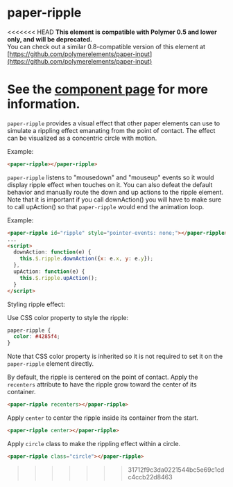 paper-ripple
============

<<<<<<< HEAD
**This element is compatible with Polymer 0.5 and lower only, and will be deprecated.**  
You can check out a similar 0.8-compatible version of this element at [https://github.com/polymerelements/paper-input](https://github.com/polymerelements/paper-input)

See the [component page](https://www.polymer-project.org/0.5/docs/elements/paper-ripple.html) for more information.
=======
`paper-ripple` provides a visual effect that other paper elements can
use to simulate a rippling effect emanating from the point of contact.  The
effect can be visualized as a concentric circle with motion.

Example:

```html
<paper-ripple></paper-ripple>
```

`paper-ripple` listens to "mousedown" and "mouseup" events so it would display ripple
effect when touches on it.  You can also defeat the default behavior and
manually route the down and up actions to the ripple element.  Note that it is
important if you call downAction() you will have to make sure to call
upAction() so that `paper-ripple` would end the animation loop.

Example:

```html
<paper-ripple id="ripple" style="pointer-events: none;"></paper-ripple>
...
<script>
  downAction: function(e) {
    this.$.ripple.downAction({x: e.x, y: e.y});
  },
  upAction: function(e) {
    this.$.ripple.upAction();
  }
</script>
```

Styling ripple effect:

Use CSS color property to style the ripple:

```css
paper-ripple {
  color: #4285f4;
}
```

Note that CSS color property is inherited so it is not required to set it on
the `paper-ripple` element directly.


By default, the ripple is centered on the point of contact. Apply the ``recenters`` attribute to have the ripple grow toward the center of its container.

```html
<paper-ripple recenters></paper-ripple>
```

Apply `center` to center the ripple inside its container from the start.

```html
<paper-ripple center></paper-ripple>
```

Apply `circle` class to make the rippling effect within a circle.

```html
<paper-ripple class="circle"></paper-ripple>
```
>>>>>>> 31712f9c3da0221544bc5e69c1cdc4ccb22d8463
